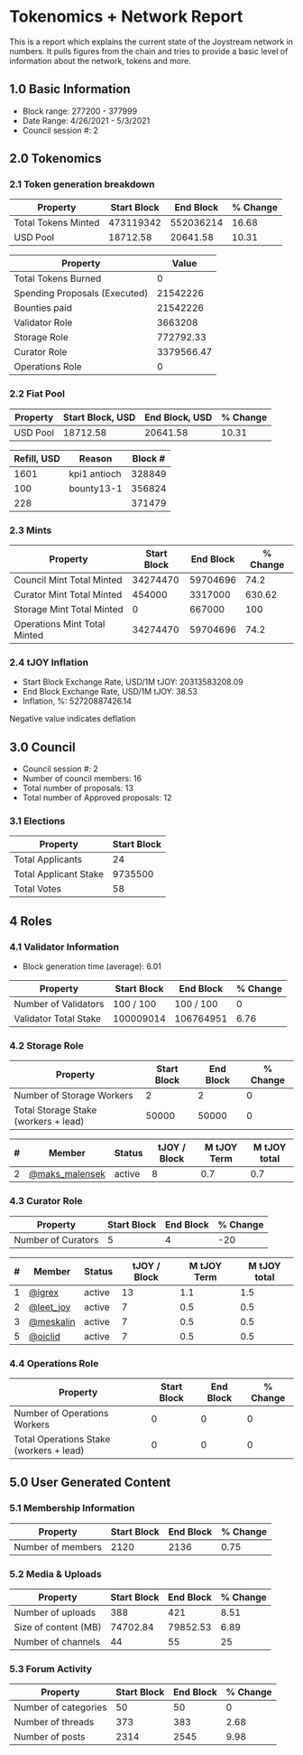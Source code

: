 # Tokenomics + Network Report
This is a report which explains the current state of the Joystream network in numbers. It pulls figures from the chain and tries to provide a basic level of information about the network, tokens and more. 

## 1.0 Basic Information
* Block range: 277200 - 377999
* Date Range: 4/26/2021 - 5/3/2021
* Council session #: 2

## 2.0 Tokenomics
### 2.1 Token generation breakdown
| Property            | Start Block | End Block | % Change |
|---------------------|--------------|--------------|----------|
| Total Tokens Minted |  473119342 | 552036214 | 16.68 |
| USD Pool |  18712.58 | 20641.58 | 10.31 |

| Property            | Value        |
|---------------------|--------------|
| Total Tokens Burned | 0 |
| Spending Proposals (Executed) | 21542226 |
| Bounties paid       | 21542226 |
| Validator Role      | 3663208 |
| Storage Role        | 772792.33 |
| Curator Role        | 3379566.47 |
| Operations Role     | 0 |

### 2.2 Fiat Pool
| Property            | Start Block, USD | End Block, USD | % Change |
|---------------------|--------------|--------------|----------|
| USD Pool | 18712.58 | 20641.58 | 10.31 |

| Refill, USD | Reason | Block # |
|---------------------|--------------|--------------|
| 1601 | kpi1 antioch | 328849 |
| 100 | bounty13-1 | 356824 |
| 228 |  | 371479 |


### 2.3 Mints
| Property                    | Start Block           | End Block | % Change |
|-----------------------------|-----------------------|--------------|----------|
| Council Mint Total Minted   | 34274470  | 59704696 |74.2 |
| Curator Mint Total Minted   | 454000 | 3317000 | 630.62 |
| Storage Mint Total Minted   | 0 | 667000 | 100 |
| Operations Mint Total Minted | 34274470 | 59704696 | 74.2 |


### 2.4 tJOY Inflation

* Start Block Exchange Rate, USD/1M tJOY: 20313583208.09
* End Block Exchange Rate, USD/1M tJOY: 38.53
* Inflation, %: 52720887426.14

Negative value indicates deflation

## 3.0 Council
* Council session #: 2
* Number of council members: 16
* Total number of proposals: 13
* Total number of Approved proposals: 12

### 3.1 Elections
| Property                    | Start Block  |
|-----------------------------|--------------|
| Total Applicants            | 24 |
| Total Applicant Stake       | 9735500 |
| Total Votes                 | 58 |

## 4 Roles
### 4.1 Validator Information
* Block generation time (average): 6.01

| Property                   | Start Block | End Block | % Change |
|----------------------------|--------------|--------------|----------|
| Number of Validators       | 100 / 100 | 100 / 100 | 0 |
| Validator Total Stake      | 100009014 | 106764951 | 6.76 |


### 4.2 Storage Role
| Property                | Start Block | End Block | % Change |
|-------------------------|--------------|--------------|----------|
| Number of Storage Workers | 2 | 2 | 0 |
| Total Storage Stake (workers + lead) | 50000 | 50000 | 0 |

| # | Member | Status | tJOY / Block | M tJOY Term | M tJOY total |
|--|--|--|--|--|--|
| 2 | [@maks_malensek](https://pioneer.joystreamstats.live/#/members/maks_malensek) | active | 8 | 0.7 | 0.7 |


### 4.3 Curator Role
| Property                | Start Block | End Block | % Change |
|-------------------------|--------------|--------------|----------|
| Number of Curators      | 5 | 4 | -20 |

| # | Member | Status | tJOY / Block | M tJOY Term | M tJOY total |
|--|--|--|--|--|--|
| 1 | [@igrex](https://pioneer.joystreamstats.live/#/members/igrex) | active | 13 | 1.1 | 1.5 |
| 2 | [@leet_joy](https://pioneer.joystreamstats.live/#/members/leet_joy) | active | 7 | 0.5 | 0.5 |
| 3 | [@meskalin](https://pioneer.joystreamstats.live/#/members/meskalin) | active | 7 | 0.5 | 0.5 |
| 5 | [@oiclid](https://pioneer.joystreamstats.live/#/members/oiclid) | active | 7 | 0.5 | 0.5 |


### 4.4 Operations Role
| Property                | Start Block | End Block | % Change |
|-------------------------|--------------|--------------|----------|
| Number of Operations Workers      | 0 | 0 | 0 |
| Total Operations Stake (workers + lead) | 0 | 0 | 0 |



## 5.0 User Generated Content
### 5.1 Membership Information
| Property          | Start Block | End Block | % Change |
|-------------------|--------------|--------------|----------|
| Number of members | 2120|  2136 | 0.75 |

### 5.2 Media & Uploads
| Property                | Start Block | End Block | % Change |
|-------------------------|--------------|--------------|----------|
| Number of uploads       | 388 | 421 | 8.51 |
| Size of content (MB)    | 74702.84 |  79852.53 | 6.89 |
| Number of channels      | 44 | 55 | 25 |

### 5.3 Forum Activity
| Property          | Start Block | End Block | % Change |
|-------------------|--------------|--------------|----------|
| Number of categories | 50 | 50 | 0 |
| Number of threads    | 373 | 383 | 2.68 |
| Number of posts      | 2314 | 2545 | 9.98 |
